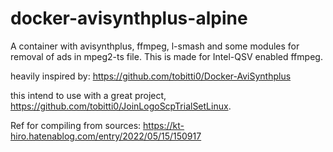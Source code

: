 # docker-avisynthplus-alpine
A container with avisynthplus, ffmpeg, l-smash and some modules for removal of ads in mpeg2-ts file. This is made for Intel-QSV enabled ffmpeg.

heavily inspired by:
https://github.com/tobitti0/Docker-AviSynthplus

this intend to use with a great project, https://github.com/tobitti0/JoinLogoScpTrialSetLinux.

Ref for compiling from sources:
https://kt-hiro.hatenablog.com/entry/2022/05/15/150917
